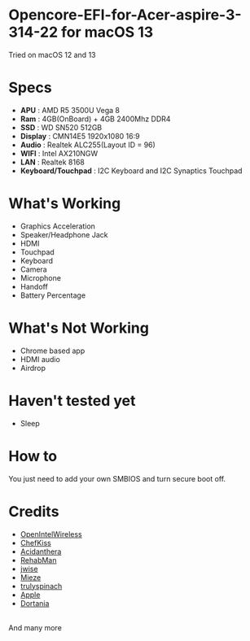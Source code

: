 # Opencore-EFI-for-Acer-aspire-3-314-22 for macOS 13
Tried on macOS 12 and 13
# Specs
- **APU** : AMD R5 3500U Vega 8
- **Ram** : 4GB(OnBoard) + 4GB 2400Mhz DDR4
- **SSD** : WD SN520 512GB
- **Display** : CMN14E5 1920x1080 16:9
- **Audio** : Realtek ALC255(Layout ID = 96)
- **WIFI** : Intel AX210NGW
- **LAN** : Realtek 8168
- **Keyboard/Touchpad** : I2C Keyboard and I2C Synaptics Touchpad

# What's Working
- Graphics Acceleration
- Speaker/Headphone Jack
- HDMI
- Touchpad
- Keyboard
- Camera
- Microphone
- Handoff
- Battery Percentage

# What's Not Working
- Chrome based app
- HDMI audio
- Airdrop
# Haven't tested yet
- Sleep

# How to
  You just need to add your own SMBIOS and turn secure boot off.

# Credits
- [OpenIntelWireless](https://github.com/OpenIntelWireless)
- [ChefKiss](https://github.com/ChefKissInc)
- [Acidanthera](https://github.com/acidanthera)
- [RehabMan](https://github.com/RehabMan)
- [jwise](https://github.com/jwise)
- [Mieze](https://github.com/Mieze)
- [trulyspinach](https://github.com/trulyspinach)
- [Apple](https://www.apple.com/)
- [Dortania](https://dortania.github.io/OpenCore-Install-Guide/)

\
  And many more
